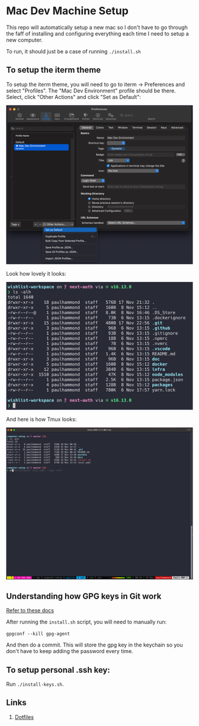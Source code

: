 # Mac Dev Machine Setup

This repo will automatically setup a new mac so I don't have to go through the faff of installing and configuring everything each time I need to setup a new computer.

To run, it should just be a case of running `./install.sh`

## To setup the iterm theme

To setup the iterm theme, you will need to go to iterm -> Preferences and select "Profiles". The "Mac Dev Environment" profile should be there. Select, click "Other Actions" and click "Set as Default":

![iterm theme instructions](./docs/screenshots/choose-iterm-theme.png)

Look how lovely it looks:

![iterm theme](./docs/screenshots/iterm-theme-example.png)

And here is how Tmux looks:

![tmux theme](./docs/screenshots/tmux-theme-example.png)

## Understanding how GPG keys in Git work

[Refer to these docs](https://samuelsson.dev/sign-git-commits-on-github-with-gpg-in-macos/)

After running the `install.sh` script, you will need to manually run:

`gpgconf --kill gpg-agent`

And then do a commit. This will store the gpg key in the keychain so you don't have to keep adding the password every time.

## To setup personal .ssh key:

Run `./install-keys.sh`.

## Links

1. [Dotfiles](https://github.com/citypaul/.dotfiles)
